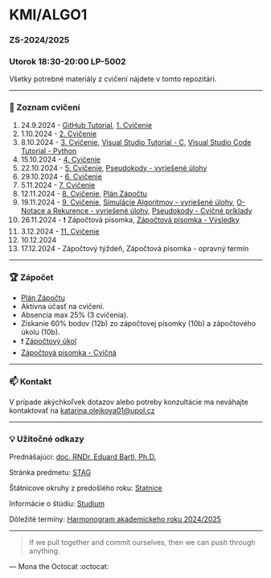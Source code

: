 # KMI/ALGO1
### ZS-2024/2025
### Utorok 18:30-20:00 LP-5002
Všetky potrebné materiály z cvičení nájdete v tomto repozitári.

---
### :date: Zoznam cvičení
1. 24.9.2024 - [GitHub Tutorial](GitHubTutorial), [1. Cvičenie](Cvicenie01)
2. 1.10.2024 - [2. Cvičenie](Cvicenie02)
3. 8.10.2024 - [3. Cvičenie](Cvicenie03), [Visual Studio Tutorial - C](Cvicenie03/Tutorials/VisualStudio.md), [Visual Studio Code Tutorial - Python](Cvicenie03/Tutorials/VisualStudioCode.md)
4. 15.10.2024 - [4. Cvičenie](Cvicenie04)
5. 22.10.2024 - [5. Cvičenie](Cvicenie05), [Pseudokody - vyriešené úlohy](Pseudokody)
6. 29.10.2024 - [6. Cvičenie](Cvicenie06)
7. 5.11.2024 - [7. Cvičenie](Cvicenie07)
8. 12.11.2024 - [8. Cvičenie](Cvicenie08), [Plán Zápočtu](ZapocetPlan)
9. 19.11.2024 - [9. Cvičenie](Cvicenie09), [Simulácie Algoritmov - vyriešené úlohy](Simulace), [O-Notace a Rekurence - vyriešené úlohy](ONotaceARekurence), [Pseudokody - Cvičné príklady](Pseudokody)
10. 26.11.2024 - :exclamation: Zápočtová písomka, [Zápočtová písomka - Výsledky](ZapoctovaPisomkaVysledky)
11. 3.12.2024 - [11. Cvičenie](Cvicenie11)
12. 10.12.2024
13. 17.12.2024 - Zápočtový týždeň, Zápočtová písomka - opravný termín

---
### :trophy: Zápočet
- [Plán Zápočtu](ZapocetPlan)
- Aktívna účasť na cvičení.
- Absencia max 25% (3 cvičenia).
- Získanie 60% bodov (12b) zo zápočtovej písomky (10b) a zápočtového úkolu (10b).
- :exclamation: [Zápočtový úkol](ZapoctovyUkol)
- [Zápočtová písomka - Cvičná](Cvicenie09)

---
### :mailbox: Kontakt
V prípade akýchkoľvek dotazov alebo potreby konzultácie ma neváhajte kontaktovať na
katarina.olejkova01@upol.cz

---
### :bulb: Užitočné odkazy
Prednášajúci: [doc. RNDr. Eduard Bartl, Ph.D.](https://www.inf.upol.cz/lide/eduard-bartl)

Stránka predmetu: [STAG](https://stag.upol.cz/StagPortletsJSR168/CleanUrl?urlid=prohlizeni-predmet-sylabus&predmetZkrPrac=KMI&predmetZkrPred=ALGO1&predmetRok=2024&predmetSemestr=ZS)

Štátnicove okruhy z predošlého roku: [Statnice](Additional/statnice.png)

Informácie o štúdiu: [Studium](https://www.inf.upol.cz/studium)

Dôležité termíny: [Harmonogram akademickeho roku 2024/2025](https://www.prf.upol.cz/pl/studenti/dulezite-terminy/)

---
> If we pull together and commit ourselves, then we can push through anything.

— Mona the Octocat :octocat:
